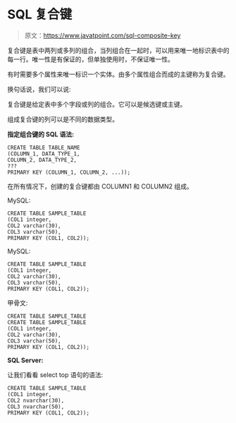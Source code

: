 # SQL 复合键

> 原文：<https://www.javatpoint.com/sql-composite-key>

复合键是表中两列或多列的组合，当列组合在一起时，可以用来唯一地标识表中的每一行。唯一性是有保证的，但单独使用时，不保证唯一性。

有时需要多个属性来唯一标识一个实体。由多个属性组合而成的主键称为复合键。

换句话说，我们可以说:

复合键是给定表中多个字段或列的组合。它可以是候选键或主键。

组成复合键的列可以是不同的数据类型。

**指定组合键的 SQL 语法:**

```
CREATE TABLE TABLE_NAME
(COLUMN_1, DATA_TYPE_1,
COLUMN_2, DATA_TYPE_2,
???
PRIMARY KEY (COLUMN_1, COLUMN_2, ...));

```

在所有情况下，创建的复合键都由 COLUMN1 和 COLUMN2 组成。

MySQL:

```
CREATE TABLE SAMPLE_TABLE
(COL1 integer,
COL2 varchar(30),
COL3 varchar(50),
PRIMARY KEY (COL1, COL2));

```

MySQL:

```
CREATE TABLE SAMPLE_TABLE
(COL1 integer,
COL2 varchar(30),
COL3 varchar(50),
PRIMARY KEY (COL1, COL2));

```

甲骨文:

```
CREATE TABLE SAMPLE_TABLE
CREATE TABLE SAMPLE_TABLE
(COL1 integer,
COL2 varchar(30),
COL3 varchar(50),
PRIMARY KEY (COL1, COL2));

```

**SQL Server:**

让我们看看 select top 语句的语法:

```
CREATE TABLE SAMPLE_TABLE
(COL1 integer,
COL2 nvarchar(30),
COL3 nvarchar(50),
PRIMARY KEY (COL1, COL2));

```